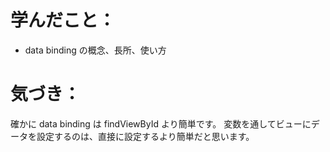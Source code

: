 # 学んだこと：
* data binding の概念、長所、使い方

# 気づき：
確かに data binding は findViewById より簡単です。
変数を通してビューにデータを設定するのは、直接に設定するより簡単だと思います。
